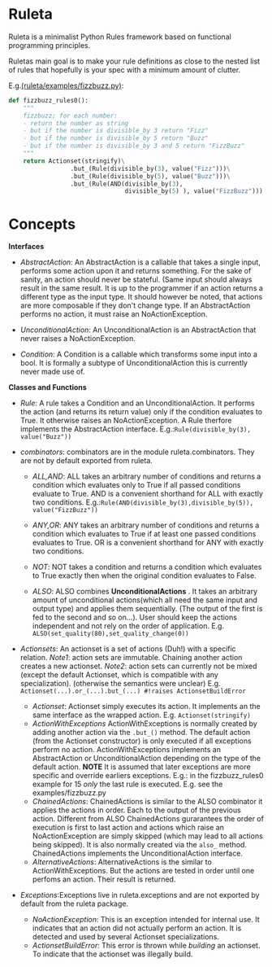 # Ruleta

Ruleta is a minimalist Python Rules framework based on functional programming 
principles.

Ruletas main goal is to make your rule definitions as close to the nested list
of rules that hopefully is your spec with a minimum amount of clutter.


E.g.[(ruleta/examples/fizzbuzz.py)](https://github.com/Glinrens-corner/ruleta/blob/master/ruleta/examples/fizzbuzz.py):
```python
def fizzbuzz_rules0():
    """
    fizzbuzz; for each number:
    - return the number as string
    - but if the number is divisible_by 3 return "Fizz"
    - but if the number is divisible_by 5 return "Buzz"
    - but if the number is divisible_by 3 and 5 return "FizzBuzz"
    """  
    return Actionset(stringify)\
                 .but_(Rule(divisible_by(3), value("Fizz")))\
                 .but_(Rule(divisible_by(5), value("Buzz")))\
                 .but_(Rule(AND(divisible_by(3),
                                divisible_by(5) ), value("FizzBuzz")))
```

# Concepts
**Interfaces**
* *AbstractAction*: An AbstractAction is a callable that takes a single input, performs some action
  upon it and returns something. For the sake of sanity, an action should never be stateful. (Same input  should always result in the same result.
  It is up to the programmer if an action returns a different type as the
  input type. It should however be noted, that actions are more composable if
  they don't change type.
  If an AbstractAction performs no action, it must raise an
  NoActionException.
* *UnconditionalAction*: An UnconditionalAction is an AbstractAction that
  never raises a NoActionException.
	
* *Condition*: A Condition is a callable which transforms some input into a
  bool. It is formally a subtype of UnconditionalAction this is currently
  never made use of.

**Classes and Functions**

* *Rule*: A rule takes a Condition and an UnconditionalAction. It performs the
  action (and returns its return value) only if the condition evaluates to True. It otherwise
  raises an NoActionException. A Rule therfore implements the AbstractAction
  interface.
  E.g.:```Rule(divisible_by(3), value("Buzz"))```
* *combinators*: combinators are in the module ruleta.combinators. They are
  not by default exported from ruleta.
  * *ALL,AND*: ALL takes an arbitrary number of conditions and returns a
    condition which evaluates only to True if all passed conditions evaluate
    to True. AND is a convenient shorthand for ALL with exactly two
    conditions.
	E.g.:```Rule(AND(divisible_by(3),divisible_by(5)), value("FizzBuzz"))```
  * *ANY,OR*: ANY takes an arbitrary number of conditions and returns a
    condition which evaluates  to True if at least one passed conditions evaluates
    to True. OR is a convenient shorthand for ANY with exactly two
    conditions.
  * *NOT*: NOT takes a condition and returns a condition which evaluates to
    True exactly then when the original condition evaluates to False.

  * *ALSO*: ALSO combines **UnconditionalActions** . It takes an arbitrary
    amount of unconditional actions(which all need the same input and output
    type) and applies them sequentially. (The output of the first is fed to
    the second and so on...). User should keep the actions independent and not
    rely on the order of application.
	E.g. ```ALSO(set_quality(80),set_quality_change(0))```
	
* *Actionsets*: An actionset is a set of actions (Duh!) with a specific
  relation.
  *Note1*: action sets are immutable. Chaining another action creates a new
  actionset.
  *Note2*: action sets can currently not be mixed (except the default
  Actionset, which is compatible with any specialization). (otherwise the semantics
  were unclear) E.g. ``` Actionset(...).or_(...).but_(...) #!raises ActionsetBuildError```
  * *Actionset*: Actionset simply executes its action. It implements an
    the same interface as the wrapped action.
	E.g. ``` Actionset(stringify) ```
  * *ActionWithExceptions* ActionWithExceptions is normally
	created by adding another action via the ```.but_()``` method.
	The default action (from the Actionset constructor) is only executed if
	all exceptions perform no action.
    ActionWithExceptions implements an AbstractAction or
    UnconditionalAction depending on the type of the default action.
	**NOTE** It is assumed that later exceptions are more specific and
    override earliers exceptions. E.g.: in the fizzbuzz_rules0 example for 15 *only*
    the last rule is executed.
	E.g. see the examples/fizzbuzz.py
  * *ChainedActions*:  ChainedActions is similar to the ALSO  combinator 
    it applies the actions in order. Each to the output of the previous
    action. 
	Different from ALSO ChainedActions 
    gurarantees the order of execution is first to last action and actions
    which raise an NoActionException are simply skipped (which may lead to all
    actions being skipped). 
    It is also normally created via the ```also_``` method. 
	ChainedActions implements the UnconditionalAction interface.
  * *AlternativeActions*: AlternativeActions is the similar to
    ActionWithExceptions. But the actions are tested in order until one
    perfoms an action. Their result is returned.
* *Exceptions*:Exceptions live in ruleta.exceptions and are not exported by
  default from the ruleta package.
   * *NoActionException*: This is an exception intended for internal use.
     It indicates that an action did not actually perform an action.
     It is detected and used by several Actionset specializations.
   * *ActionsetBuildError*: This error is thrown while *building* an
     actionset. To indicate that the actionset was illegally build.

	
	

